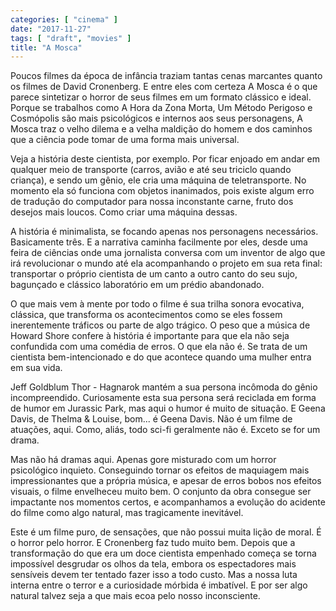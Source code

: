 ```yaml
---
categories: [ "cinema" ]
date: "2017-11-27"
tags: [ "draft", "movies" ]
title: "A Mosca"
---
```

Poucos filmes da época de infância traziam tantas cenas marcantes quanto os filmes de David Cronenberg. E entre eles com certeza A Mosca é o que parece sintetizar o horror de seus filmes em um formato clássico e ideal. Porque se trabalhos como A Hora da Zona Morta, Um Método Perigoso e Cosmópolis são mais psicológicos e internos aos seus personagens, A Mosca traz o velho dilema e a velha maldição do homem e dos caminhos que a ciência pode tomar de uma forma mais universal.

Veja a história deste cientista, por exemplo. Por ficar enjoado em andar em qualquer meio de transporte (carros, avião e até seu triciclo quando criança), e sendo um gênio, ele cria uma máquina de teletransporte. No momento ela só funciona com objetos inanimados, pois existe algum erro de tradução do computador para nossa inconstante carne, fruto dos desejos mais loucos. Como criar uma máquina dessas.

A história é minimalista, se focando apenas nos personagens necessários. Basicamente três. E a narrativa caminha facilmente por eles, desde uma feira de ciências onde uma jornalista conversa com um inventor de algo que irá revolucionar o mundo até ela acompanhando o projeto em sua reta final: transportar o próprio cientista de um canto a outro canto do seu sujo, bagunçado e clássico laboratório em um prédio abandonado.

O que mais vem à mente por todo o filme é sua trilha sonora evocativa, clássica, que transforma os acontecimentos como se eles fossem inerentemente tráficos ou parte de algo trágico. O peso que a música de Howard Shore confere à história é importante para que ela não seja confundida com uma comédia de erros. O que ela não é. Se trata de um cientista bem-intencionado e do que acontece quando uma mulher entra em sua vida.

Jeff Goldblum Thor - Hagnarok mantém a sua persona incômoda do gênio incompreendido. Curiosamente esta sua persona será reciclada em forma de humor em Jurassic Park, mas aqui o humor é muito de situação. E Geena Davis, de Thelma & Louise, bom... é Geena Davis. Não é um filme de atuações, aqui. Como, aliás, todo sci-fi geralmente não é. Exceto se for um drama.

Mas não há dramas aqui. Apenas gore misturado com um horror psicológico inquieto. Conseguindo tornar os efeitos de maquiagem mais impressionantes que a própria música, e apesar de erros bobos nos efeitos visuais, o filme envelheceu muito bem. O conjunto da obra consegue ser impactante nos momentos certos, e acompanhamos a evolução do acidente do filme como algo natural, mas tragicamente inevitável.

Este é um filme puro, de sensações, que não possui muita lição de moral. É o horror pelo horror. E Cronenberg faz tudo muito bem. Depois que a transformação do que era um doce cientista empenhado começa se torna impossível desgrudar os olhos da tela, embora os espectadores mais sensíveis devem ter tentado fazer isso a todo custo. Mas a nossa luta interna entre o terror e a curiosidade mórbida é imbatível. E por ser algo natural talvez seja a que mais ecoa pelo nosso inconsciente.
